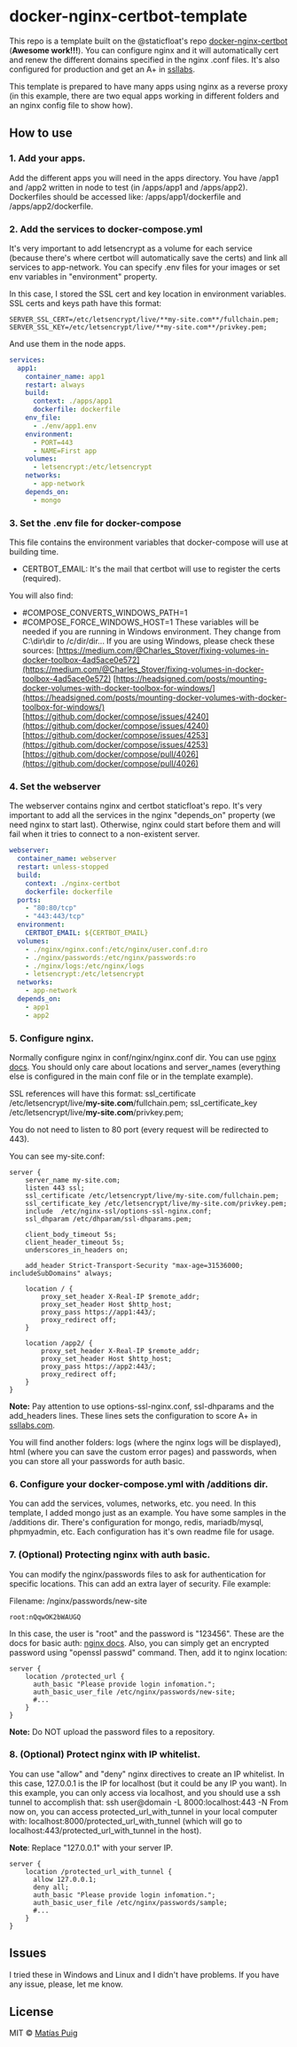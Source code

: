 # docker-nginx-certbot-template

This repo is a template built on the @staticfloat's repo [docker-nginx-certbot](https://github.com/staticfloat/docker-nginx-certbot) (**Awesome work!!!**).
You can configure nginx and it will automatically cert and renew the different domains specified in the nginx .conf files.
It's also configured for production and get an A+ in [ssllabs](https://www.ssllabs.com).

This template is prepared to have many apps using nginx as a reverse proxy (in this example, there are two equal apps working in different folders and an nginx config file to show how).

## How to use

### 1. Add your apps.

Add the different apps you will need in the apps directory.
You have /app1 and /app2 written in node to test (in /apps/app1 and /apps/app2).
Dockerfiles should be accessed like: /apps/app1/dockerfile and /apps/app2/dockerfile.

### 2. Add the services to docker-compose.yml

It's very important to add letsencrypt as a volume for each service (because there's where certbot will automatically save the certs) and link all services to app-network.
You can specify .env files for your images or set env variables in "environment" property.

In this case, I stored the SSL cert and key location in environment variables.
SSL certs and keys path have this format:

```
SERVER_SSL_CERT=/etc/letsencrypt/live/**my-site.com**/fullchain.pem;
SERVER_SSL_KEY=/etc/letsencrypt/live/**my-site.com**/privkey.pem;
```

And use them in the node apps.

```yml
services:
  app1:
    container_name: app1
    restart: always
    build:
      context: ./apps/app1
      dockerfile: dockerfile
    env_file:
      - ./env/app1.env
    environment:
      - PORT=443
      - NAME=First app
    volumes:
      - letsencrypt:/etc/letsencrypt
    networks:
      - app-network
    depends_on:
      - mongo
```

### 3. Set the .env file for docker-compose

This file contains the environment variables that docker-compose will use at building time.

- CERTBOT_EMAIL: It's the mail that certbot will use to register the certs (required).

You will also find:

- #COMPOSE_CONVERTS_WINDOWS_PATH=1
- #COMPOSE_FORCE_WINDOWS_HOST=1
  These variables will be needed if you are running in Windows environment. They change from C:\dir\dir to /c/dir/dir...
  If you are using Windows, please check these sources:
  [https://medium.com/@Charles_Stover/fixing-volumes-in-docker-toolbox-4ad5ace0e572](https://medium.com/@Charles_Stover/fixing-volumes-in-docker-toolbox-4ad5ace0e572)
  [https://headsigned.com/posts/mounting-docker-volumes-with-docker-toolbox-for-windows/](https://headsigned.com/posts/mounting-docker-volumes-with-docker-toolbox-for-windows/)
  [https://github.com/docker/compose/issues/4240](https://github.com/docker/compose/issues/4240)
  [https://github.com/docker/compose/issues/4253](https://github.com/docker/compose/issues/4253)
  [https://github.com/docker/compose/pull/4026](https://github.com/docker/compose/pull/4026)

### 4. Set the webserver

The webserver contains nginx and certbot staticfloat's repo.
It's very important to add all the services in the nginx "depends_on" property (we need nginx to start last).
Otherwise, nginx could start before them and will fail when it tries to connect to a non-existent server.

```yml
webserver:
  container_name: webserver
  restart: unless-stopped
  build:
    context: ./nginx-certbot
    dockerfile: dockerfile
  ports:
    - "80:80/tcp"
    - "443:443/tcp"
  environment:
    CERTBOT_EMAIL: ${CERTBOT_EMAIL}
  volumes:
    - ./nginx/nginx.conf:/etc/nginx/user.conf.d:ro
    - ./nginx/passwords:/etc/nginx/passwords:ro
    - ./nginx/logs:/etc/nginx/logs
    - letsencrypt:/etc/letsencrypt
  networks:
    - app-network
  depends_on:
    - app1
    - app2
```

### 5. Configure nginx.

Normally configure nginx in conf/nginx/nginx.conf dir. You can use [nginx docs](https://nginx.org/en/docs/).
You should only care about locations and server_names (everything else is configured in the main conf file or in the template example).

SSL references will have this format:
ssl_certificate /etc/letsencrypt/live/**my-site.com**/fullchain.pem;
ssl_certificate_key /etc/letsencrypt/live/**my-site.com**/privkey.pem;

You do not need to listen to 80 port (every request will be redirected to 443).

You can see my-site.conf:

```nginx
server {
    server_name my-site.com;
    listen 443 ssl;
    ssl_certificate /etc/letsencrypt/live/my-site.com/fullchain.pem;
    ssl_certificate_key /etc/letsencrypt/live/my-site.com/privkey.pem;
    include  /etc/nginx-ssl/options-ssl-nginx.conf;
    ssl_dhparam /etc/dhparam/ssl-dhparams.pem;

    client_body_timeout 5s;
    client_header_timeout 5s;
    underscores_in_headers on;

    add_header Strict-Transport-Security "max-age=31536000; includeSubDomains" always;

    location / {
        proxy_set_header X-Real-IP $remote_addr;
        proxy_set_header Host $http_host;
        proxy_pass https://app1:443/;
        proxy_redirect off;
    }

    location /app2/ {
        proxy_set_header X-Real-IP $remote_addr;
        proxy_set_header Host $http_host;
        proxy_pass https://app2:443/;
        proxy_redirect off;
    }
}
```

**Note:** Pay attention to use options-ssl-nginx.conf, ssl-dhparams and the add_headers lines. These lines sets the configuration to score A+ in [ssllabs.com](https://ssllabs.com).

You will find another folders: logs (where the nginx logs will be displayed), html (where you can save the custom error pages) and passwords, when you can store all your passwords for auth basic.

### 6. Configure your docker-compose.yml with /additions dir.

You can add the services, volumes, networks, etc. you need. In this template, I added mongo just as an example.
You have some samples in the /additions dir. There's configuration for mongo, redis, mariadb/mysql, phpmyadmin, etc.
Each configuration has it's own readme file for usage.

### 7. (Optional) Protecting nginx with auth basic.

You can modify the nginx/passwords files to ask for authentication for specific locations. This can add an extra layer of security.
File example:

Filename: /nginx/passwords/new-site

```
root:nQqwOK2bWAUGQ
```

In this case, the user is "root" and the password is "123456".
These are the docs for basic auth: [nginx docs](https://docs.nginx.com/nginx/admin-guide/security-controls/configuring-http-basic-authentication/).
Also, you can simply get an encrypted password using "openssl passwd" command.
Then, add it to nginx location:

```nginx
server {
    location /protected_url {
      auth_basic "Please provide login infomation.";
      auth_basic_user_file /etc/nginx/passwords/new-site;
      #...
    }
}
```

**Note:** Do NOT upload the password files to a repository.

### 8. (Optional) Protect nginx with IP whitelist.

You can use "allow" and "deny" nginx directives to create an IP whitelist.
In this case, 127.0.0.1 is the IP for localhost (but it could be any IP you want).
In this example, you can only access via localhost, and you should use a ssh tunnel to accomplish that:
ssh user@domain -L 8000:localhost:443 -N
From now on, you can access protected_url_with_tunnel in your local computer with: localhost:8000/protected_url_with_tunnel (which will go to localhost:443/protected_url_with_tunnel in the host).

**Note**: Replace "127.0.0.1" with your server IP.

```nginx
server {
    location /protected_url_with_tunnel {
      allow 127.0.0.1;
      deny all;
      auth_basic "Please provide login infomation.";
      auth_basic_user_file /etc/nginx/passwords/sample;
      #...
    }
}
```

## Issues

I tried these in Windows and Linux and I didn't have problems. If you have any issue, please, let me know.

## License

MIT © [Matías Puig](https://www.github.com/matipuig)
